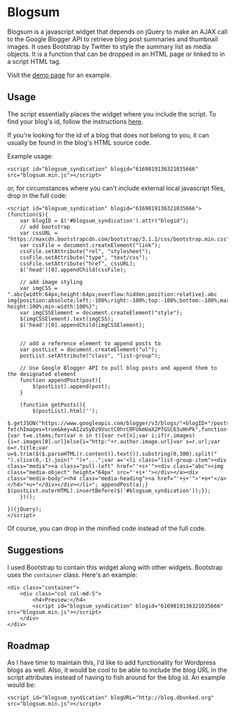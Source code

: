 # Blogsum
Blogsum is a javascript widget that depends on jQuery to make an AJAX call to the Google Blogger API to retrieve blog post summaries and thumbnail images. It uses Bootstrap by Twitter to style the summary list as media objects. It is a function that can be dropped in an HTML page or linked to in a script HTML tag.

Visit the [demo page](http://ejsuncy.github.io/blogsum/) for an example.

## Usage
The script essentially places the widget where you include the script. To find your blog's id, follow the instructions [here](https://support.google.com/blogger/answer/42191?hl=en).

If you're looking for the id of a blog that does not belong to you, it can usually be found in the blog's HTML source code.

Example usage:

```
<script id="blogsum_syndication" blogid="6169819136321035666" src="blogsum.min.js"></script>
```

or, for circumstances where you can't include external local javascript files, drop in the full code:

```
<script id="blogsum_syndication" blogid="6169819136321035666">
(function($){
	var blogID = $('#blogsum_syndication').attr("blogid");
	// add bootstrap
	var cssURL = "https://maxcdn.bootstrapcdn.com/bootstrap/3.1.1/css/bootstrap.min.css";
	var cssFile = document.createElement("link");
	cssFile.setAttribute("rel", "stylesheet");
  	cssFile.setAttribute("type", "text/css");
  	cssFile.setAttribute("href", cssURL);
  	$('head')[0].appendChild(cssFile);

  	// add image styling
  	var imgCSS = ".abc{width:64px;height:64px;overflow:hidden;position:relative}.abc img{position:absolute;left:-100%;right:-100%;top:-100%;bottom:-100%;margin:auto;min-height:100%;min-width:100%}";
  	var imgCSSElement = document.createElement("style");
  	$(imgCSSElement).text(imgCSS);
  	$('head')[0].appendChild(imgCSSElement);


  	// add a reference element to append posts to
  	var postList = document.createElement("ul");
  	postList.setAttribute("class", "list-group");

  	// Use Google Blogger API to pull blog posts and append them to the designated element
  	function appendPost(post){
  		$(postList).append(post);
  	}

  	(function getPosts(){
  		$(postList).html('');
  		$.getJSON("https://www.googleapis.com/blogger/v3/blogs/"+blogID+"/posts?fetchImages=true&key=AIzaSyDz9VuctC0hrC0FUkmUaX2PfGSC63uHnPk",function(e){var t=e.items;for(var n in t){var r=t[n];var i;if(r.images){i=r.images[0].url}else{i="http:"+r.author.image.url}var s=r.url;var o=r.title;var u=$.trim($($.parseHTML(r.content)).text()).substring(0,300).split(" ").slice(0,-1).join(" ")+"...";var a='<li class="list-group-item"><div class="media"><a class="pull-left" href="'+s+'"><div class="abc"><img class="media-object" height="64px" src="'+i+'"></div></a><div class="media-body"><h4 class="media-heading"><a href="'+s+'">'+o+"</a></h4>"+u+"</div></div></li>"; appendPost(a);} $(postList.outerHTML).insertBefore($('#blogsum_syndication'));});
  	})();

})(jQuery);
</script>
```

Of course, you can drop in the minified code instead of the full code. 

## Suggestions
I used Bootstrap to contain this widget along with other widgets. Bootstrap uses the `container` class. Here's an example:

```
<div class="container">
	<div class="col col-md-5">
		<h4>Preview:</h4>
		<script id="blogsum_syndication" blogid="6169819136321035666" src="blogsum.min.js"></script>
	</div>
</div>
```

## Roadmap
As I have time to maintain this, I'd like to add functionality for Wordpress blogs as well. Also, it would be cool to be able to include the blog URL in the script attributes instead of having to fish around for the blog id. An example would be:

```
<script id="blogsum_syndication" blogURL="http://blog.dbunked.org" src="blogsum.min.js"></script>
```